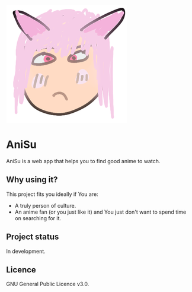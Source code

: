 ![Waifu](https://raw.githubusercontent.com/Gibsol/ani-su/main/imgs/icon.png)

# AniSu 

AniSu is a web app that helps you to find good anime to watch.

## Why using it?

This project fits you ideally if You are:
- A truly person of culture.
- An anime fan (or you just like it) and You just don't want to spend time on searching for it.

## Project status

In development.

## Licence

GNU General Public Licence v3.0.
